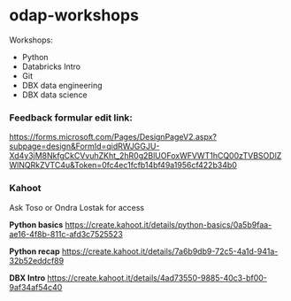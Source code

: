 # odap-workshops
Workshops:
- Python
- Databricks Intro
- Git
- DBX data engineering
- DBX data science

### Feedback formular edit link:
https://forms.microsoft.com/Pages/DesignPageV2.aspx?subpage=design&FormId=qidRWJGGJU-Xd4y3jM8NkfgCkCVvuhZKht_2hR0g2BlUOFoxWFVWT1hCQ00zTVBSODlZWlNQRkZVTC4u&Token=0fc4ec1fcfb14bf49a1956cf422b34b0

### Kahoot
Ask Toso or Ondra Lostak for access 

**Python basics** https://create.kahoot.it/details/python-basics/0a5b9faa-ae16-4f8b-811c-afd3c7525523

**Python recap** https://create.kahoot.it/details/7a6b9db9-72c5-4a1d-941a-32b52eddcf89

**DBX Intro** https://create.kahoot.it/details/4ad73550-9885-40c3-bf00-9af34af54c40
